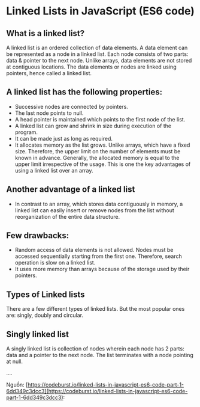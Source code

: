 # Linked Lists in JavaScript (ES6 code)

## What is a linked list?

A linked list is an ordered collection of data elements. A data element can be represented as a node in a linked list. Each node consists of two parts: data & pointer to the next node.
Unlike arrays, data elements are not stored at contiguous locations. The data elements or nodes are linked using pointers, hence called a linked list.

## A linked list has the following properties:

- Successive nodes are connected by pointers.
- The last node points to null.
- A head pointer is maintained which points to the first node of the list.
- A linked list can grow and shrink in size during execution of the program.
- It can be made just as long as required.
- It allocates memory as the list grows. Unlike arrays, which have a fixed size. Therefore, the upper limit on the number of elements must be known in advance. Generally, the allocated memory is equal to the upper limit irrespective of the usage. This is one the key advantages of using a linked list over an array.

## Another advantage of a linked list

- In contrast to an array, which stores data contiguously in memory, a linked list can easily insert or remove nodes from the list without reorganization of the entire data structure.

## Few drawbacks:

- Random access of data elements is not allowed. Nodes must be accessed sequentially starting from the first one. Therefore, search operation is slow on a linked list.
- It uses more memory than arrays because of the storage used by their pointers.

## Types of Linked lists

There are a few different types of linked lists. But the most popular ones are: singly, doubly and circular.

## Singly linked list

A singly linked list is collection of nodes wherein each node has 2 parts: data and a pointer to the next node. The list terminates with a node pointing at null.

....

Nguồn: [https://codeburst.io/linked-lists-in-javascript-es6-code-part-1-6dd349c3dcc3](https://codeburst.io/linked-lists-in-javascript-es6-code-part-1-6dd349c3dcc3):
